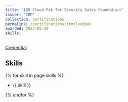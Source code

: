```yaml
---
title: "IBM Cloud Pak for Security Sales Foundation"
issuer: "IBM"
collection: certifications
permalink: /certifications/ibmcloudpak
awarded: 2023-05-20
skills:
---
```


[Credential](https://www.credly.com/badges/9d65a8b4-65eb-4f16-935c-bf04bdb1d7d0/linked_in_profile)

## Skills

{% for skill in page.skills %}

* {{ skill }}
  
{% endfor %}

